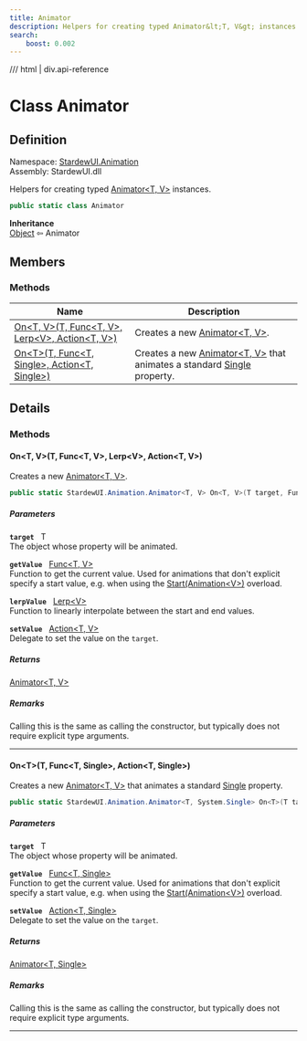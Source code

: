 ```yaml
---
title: Animator
description: Helpers for creating typed Animator&lt;T, V&gt; instances.
search:
    boost: 0.002
---
```


<link rel="stylesheet" href="/StardewUI/stylesheets/reference.css" />

/// html | div.api-reference

# Class Animator

## Definition

<div class="api-definition" markdown>

Namespace: [StardewUI.Animation](index.md)  
Assembly: StardewUI.dll  

</div>

Helpers for creating typed [Animator&lt;T, V&gt;](animator-2.md) instances.

```cs
public static class Animator
```

**Inheritance**  
[Object](https://learn.microsoft.com/en-us/dotnet/api/system.object) ⇦ Animator

## Members

### Methods

 | Name | Description |
| --- | --- |
| [On&lt;T, V&gt;(T, Func&lt;T, V&gt;, Lerp&lt;V&gt;, Action&lt;T, V&gt;)](#ont-vt-funct-v-lerpv-actiont-v) | Creates a new [Animator&lt;T, V&gt;](animator-2.md). | 
| [On&lt;T&gt;(T, Func&lt;T, Single&gt;, Action&lt;T, Single&gt;)](#ontt-funct-single-actiont-single) | Creates a new [Animator&lt;T, V&gt;](animator-2.md) that animates a standard [Single](https://learn.microsoft.com/en-us/dotnet/api/system.single) property. | 

## Details

### Methods

#### On&lt;T, V&gt;(T, Func&lt;T, V&gt;, Lerp&lt;V&gt;, Action&lt;T, V&gt;)

Creates a new [Animator&lt;T, V&gt;](animator-2.md).

```cs
public static StardewUI.Animation.Animator<T, V> On<T, V>(T target, Func<T, V> getValue, StardewUI.Animation.Lerp<V> lerpValue, Action<T, V> setValue);
```

##### Parameters

**`target`** &nbsp; T  
The object whose property will be animated.

**`getValue`** &nbsp; [Func&lt;T, V&gt;](https://learn.microsoft.com/en-us/dotnet/api/system.func-2)  
Function to get the current value. Used for animations that don't explicit specify a start value, e.g. when using the [Start(Animation&lt;V&gt;)](animator-2.md#startanimationv) overload.

**`lerpValue`** &nbsp; [Lerp&lt;V&gt;](lerp-1.md)  
Function to linearly interpolate between the start and end values.

**`setValue`** &nbsp; [Action&lt;T, V&gt;](https://learn.microsoft.com/en-us/dotnet/api/system.action-2)  
Delegate to set the value on the `target`.

##### Returns

[Animator&lt;T, V&gt;](animator-2.md)

##### Remarks

Calling this is the same as calling the constructor, but typically does not require explicit type arguments.

-----

#### On&lt;T&gt;(T, Func&lt;T, Single&gt;, Action&lt;T, Single&gt;)

Creates a new [Animator&lt;T, V&gt;](animator-2.md) that animates a standard [Single](https://learn.microsoft.com/en-us/dotnet/api/system.single) property.

```cs
public static StardewUI.Animation.Animator<T, System.Single> On<T>(T target, Func<T, System.Single> getValue, Action<T, System.Single> setValue);
```

##### Parameters

**`target`** &nbsp; T  
The object whose property will be animated.

**`getValue`** &nbsp; [Func&lt;T, Single&gt;](https://learn.microsoft.com/en-us/dotnet/api/system.func-2)  
Function to get the current value. Used for animations that don't explicit specify a start value, e.g. when using the [Start(Animation&lt;V&gt;)](animator-2.md#startanimationv) overload.

**`setValue`** &nbsp; [Action&lt;T, Single&gt;](https://learn.microsoft.com/en-us/dotnet/api/system.action-2)  
Delegate to set the value on the `target`.

##### Returns

[Animator&lt;T, Single&gt;](animator-2.md)

##### Remarks

Calling this is the same as calling the constructor, but typically does not require explicit type arguments.

-----

